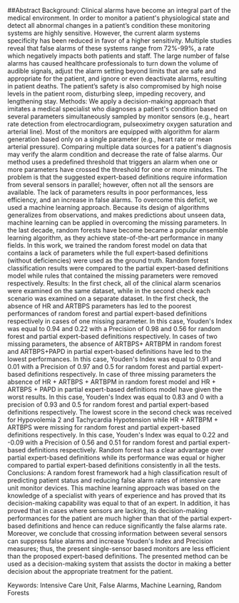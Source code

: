 ##Abstract
Background: Clinical alarms have become an integral part of the medical environment. In order to monitor a patient's physiological state and detect all abnormal changes in a patient’s condition these monitoring systems are highly sensitive. However, the current alarm systems specificity has been reduced in favor of a higher sensitivity. Multiple studies reveal that false alarms of these systems range from 72%-99%, a rate which negatively impacts both patients and staff. The large number of false alarms has caused healthcare professionals to turn down the volume of audible signals, adjust the alarm setting beyond limits that are safe and appropriate for the patient, and ignore or even deactivate alarms, resulting in patient deaths. The patient’s safety is also compromised by high noise levels in the patient room, disturbing sleep, impeding recovery, and lengthening stay.
Methods: We apply a decision-making approach that imitates a medical specialist who diagnoses a patient's condition based on several parameters simultaneously sampled by monitor sensors (e.g., heart rate detection from electrocardiogram, pulseoximetry oxygen saturation and arterial line). Most of the monitors are equipped with algorithm for alarm generation based only on a single parameter (e.g., heart rate or mean arterial pressure). Comparing multiple data sources for a patient's diagnosis may verify the alarm condition and decrease the rate of false alarms. Our method uses a predefined threshold that triggers an alarm when one or more parameters have crossed the threshold for one or more minutes. The problem is that the suggested expert-based definitions require information from several sensors in parallel; however, often not all the sensors are available. The lack of parameters results in poor performances, less efficiency, and an increase in false alarms. To overcome this deficit, we used a machine learning approach. Because its design of algorithms generalizes from observations, and makes predictions about unseen data, machine learning can be applied in overcoming the missing parameters. In the last decade, random forests have become became a popular ensemble learning algorithm, as they achieve state-of-the-art performance in many fields. In this work, we trained the random forest model on data that contains a lack of parameters while the full expert-based definitions (without deficiencies) were used as the ground truth. Random forest classification results were compared to the partial expert-based definitions model while rules that contained the missing parameters were removed respectively.
Results: In the first check, all of the clinical alarm scenarios were examined on the same dataset, while in the second check each scenario was examined on a separate dataset. In the first check, the absence of HR and ARTBPS parameters has led to the poorest performances of random forest and partial expert-based definitions respectively in cases of one missing parameter. In this case, Youden's Index was equal to 0.94 and 0.22 with a Precision of 0.98 and 0.56 for random forest and partial expert-based definitions respectively. In cases of two missing parameters, the absence of ARTBPS+ ARTBPM in random forest and ARTBPS+PAPD in partial expert-based definitions have led to the lowest performances. In this case, Youden's Index was equal to 0.91 and 0.01 with a Precision of 0.97 and 0.5 for random forest and partial expert-based definitions respectively. In case of three missing parameters the absence of HR + ARTBPS + ARTBPM in random forest model and HR + ARTBPS + PAPD in partial expert-based definitions model have given the worst results. In this case, Youden's Index was equal to 0.83 and 0 with a precision of 0.93 and 0.5 for random forest and partial expert-based definitions respectively. The lowest score in the second check was received for Hypovolemia 2 and Tachycardia Hypotension while HR + ARTBPM + ARTBPS were missing for random forest and partial expert-based definitions respectively. In this case, Youden's Index was equal to 0.22 and -0.09 with a Precision of 0.56 and 0.51 for random forest and partial expert-based definitions respectively. Random forest has a clear advantage over partial expert-based definitions while its performance was equal or higher compared to partial expert-based definitions consistently in all the tests.
Conclusions: A random forest framework had a high classification result of predicting patient status and reducing false alarm rates of intensive care unit monitor devices. This machine learning approach was based on the knowledge of a specialist with years of experience and has proved that its decision-making capability was equal to that of an expert. In addition, it has proved that in cases where sensors are lacking, its decision-making performances for the patient are much higher than that of the partial expert-based definitions and hence can reduce significantly the false alarms rate. Moreover, we conclude that crossing information between several sensors can suppress false alarms and increase Youden's Index and Precision measures; thus, the present single-sensor based monitors are less efficient than the proposed expert-based definitions. The presented method can be used as a decision-making system that assists the doctor in making a better decision about the appropriate treatment for the patient. 

Keywords: Intensive Care Unit, False Alarms, Machine Learning, Random Forests
